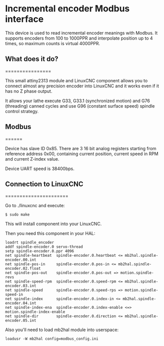 Incremental encoder Modbus interface
====================================

This device is used to read incremental encoder meanings with Modbus.
It supports encoders from 100 to 1000PPR and interpolate position up to 4 times, 
so maximum counts is virtual 4000PPR.

## What does it do?
================

This small attiny2313 module and LinuxCNC component allows you to connect almost any precision encoder into LinuxCNC
and it works even if it has no Z phase output.

It allows your lathe execute G33, G33.1 (synchronized motion) and G76 (threading) canned cycles and 
use G96 (constant surface speed) spindle control strategy.

## Modbus
======

Device has slave ID 0x85. There are 3 16 bit analog registers starting from reference address 0x00,
containing current position, current speed in RPM and current Z-index value.

Device UART speed is 38400bps.

## Connection to LinuxCNC
======================

Go to ./linuxcnc and execute:

```
$ sudo make
```

This will install component into your LinuxCNC.

Then you need this component in your HAL:

```
loadrt spindle_encoder
addf spindle-encoder.0 servo-thread
setp spindle-encoder.0.ppr 4096
net spindle-heartbeat  spindle-encoder.0.heartbeat <= mb2hal.spindle-encoder.00.int
net spindle-pos-in     spindle-encoder.0.pos-in <= mb2hal.spindle-encoder.02.float
net spindle-pos-out    spindle-encoder.0.pos-out => motion.spindle-revs
net spindle-speed-rpm  spindle-encoder.0.speed-rpm <= mb2hal.spindle-encoder.03.int
net spindle-speed      spindle-encoder.0.speed-rps => motion.spindle-speed-in
net spindle-index      spindle-encoder.0.index-in <= mb2hal.spindle-encoder.04.int
net spindle-index-ena  spindle-encoder.0.index-enable <=> motion.spindle-index-enable
net spindle-dir        spindle-encoder.0.direction <= mb2hal.spindle-encoder.05.int
```

Also you'll need to load mb2hal module into userspace:

```
loadusr -W mb2hal config=modbus_config.ini
```
